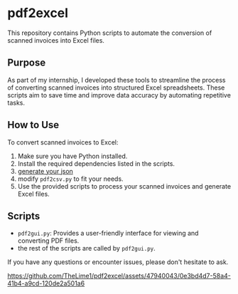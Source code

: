 # pdf2excel

This repository contains Python scripts to automate the conversion of scanned invoices into Excel files. 

## Purpose

As part of my internship, I developed these tools to streamline the process of converting scanned invoices into structured Excel spreadsheets. These scripts aim to save time and improve data accuracy by automating repetitive tasks.

## How to Use

To convert scanned invoices to Excel:

1. Make sure you have Python installed.
2. Install the required dependencies listed in the scripts.
3. [generate your json](https://tabula.technology/)
4. modify `pdf2csv.py` to fit your needs.
5. Use the provided scripts to process your scanned invoices and generate Excel files.

## Scripts

- `pdf2gui.py`: Provides a user-friendly interface for viewing and converting PDF files.
- the rest of the scripts are called by `pdf2gui.py`.


If you have any questions or encounter issues, please don't hesitate to ask.




https://github.com/TheLime1/pdf2excel/assets/47940043/0e3bd4d7-58a4-41b4-a9cd-120de2a501a6





